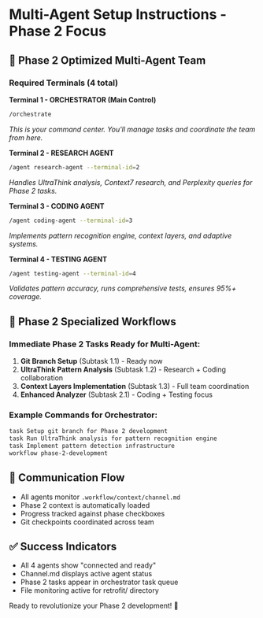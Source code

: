 # Multi-Agent Setup Instructions - Phase 2 Focus

## 🚀 Phase 2 Optimized Multi-Agent Team

### Required Terminals (4 total)

**Terminal 1 - ORCHESTRATOR (Main Control)**
```bash
/orchestrate
```
*This is your command center. You'll manage tasks and coordinate the team from here.*

**Terminal 2 - RESEARCH AGENT**  
```bash
/agent research-agent --terminal-id=2
```
*Handles UltraThink analysis, Context7 research, and Perplexity queries for Phase 2 tasks.*

**Terminal 3 - CODING AGENT**
```bash
/agent coding-agent --terminal-id=3  
```
*Implements pattern recognition engine, context layers, and adaptive systems.*

**Terminal 4 - TESTING AGENT**
```bash
/agent testing-agent --terminal-id=4
```
*Validates pattern accuracy, runs comprehensive tests, ensures 95%+ coverage.*

## 🎯 Phase 2 Specialized Workflows

### Immediate Phase 2 Tasks Ready for Multi-Agent:
1. **Git Branch Setup** (Subtask 1.1) - Ready now
2. **UltraThink Pattern Analysis** (Subtask 1.2) - Research + Coding collaboration
3. **Context Layers Implementation** (Subtask 1.3) - Full team coordination
4. **Enhanced Analyzer** (Subtask 2.1) - Coding + Testing focus

### Example Commands for Orchestrator:
```bash
task Setup git branch for Phase 2 development
task Run UltraThink analysis for pattern recognition engine  
task Implement pattern detection infrastructure
workflow phase-2-development
```

## 🔄 Communication Flow
- All agents monitor `.workflow/context/channel.md`
- Phase 2 context is automatically loaded
- Progress tracked against phase checkboxes
- Git checkpoints coordinated across team

## ✅ Success Indicators
- All 4 agents show "connected and ready"
- Channel.md displays active agent status
- Phase 2 tasks appear in orchestrator task queue
- File monitoring active for retrofit/ directory

Ready to revolutionize your Phase 2 development! 🚀